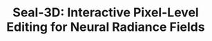 ---
title: "Seal-3D: Interactive Pixel-Level Editing for Neural Radiance Fields"
collection: publications
# permalink: /publications/seal-3d
venue: 'ICCV'
paperurl: '#'
authors: 'Xiangyu Wang<b>*</b>, <b>Jingsen Zhu*</b>, Yunlong Ran, Zhihua Zhong, Yuchi Huo, Jiming Chen, Qi Ye'
project: '#'
code: '#'
---